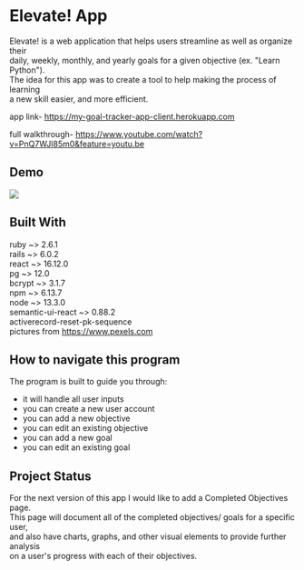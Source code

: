# Elevate! App

Elevate! is a web application that helps users streamline as well as organize their<br>
daily, weekly, monthly, and yearly goals for a given objective (ex. "Learn Python").<br> 
The idea for this app was to create a tool to help making the process of learning  
a new skill easier, and more efficient. 

app link- https://my-goal-tracker-app-client.herokuapp.com

full walkthrough- https://www.youtube.com/watch?v=PnQ7WJl85m0&feature=youtu.be

## Demo

![](ElevateApp.gif)

## Built With

ruby ~> 2.6.1<br>
rails ~> 6.0.2<br>
react ~> 16.12.0<br>
pg ~> 12.0<br>
bcrypt ~> 3.1.7<br>
npm ~> 6.13.7<br>
node ~> 13.3.0<br>
semantic-ui-react ~> 0.88.2<br>
activerecord-reset-pk-sequence<br>
pictures from https://www.pexels.com<br>

## How to navigate this program

The program is built to guide you through:<br>
- it will handle all user inputs<br>
- you can create a new user account<br>
- you can add a new objective<br>
- you can edit an existing objective<br>
- you can add a new goal<br>
- you can edit an existing goal<br>

## Project Status

For the next version of this app I would like to add a Completed Objectives page.<br>
This page will document all of the completed objectives/ goals for a specific user,<br>
and also have charts, graphs, and other visual elements to provide further analysis<br>
on a user's progress with each of their objectives.  
